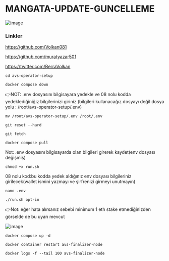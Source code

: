 # MANGATA-UPDATE-GUNCELLEME

![image](https://github.com/muratyazar501/MANGATA-UPDATE-GUNCELLEME/assets/136369047/0734ac15-4038-4a13-9f68-4888c29eb916)

### Linkler

https://github.com/Volkan081

https://github.com/muratyazar501

https://twitter.com/BerraVolkan




```
cd avs-operator-setup
```
```
docker compose down
```


👉NOT: .env dosyasını bilgisayara yedekle ve 08 nolu kodda yedeklediğiniğiz bilgilerinizi giriniz (bilgileri kullanacağız dosyayı değil dosya yolu : /root/avs-operator-setup/.env)
```
mv /root/avs-operator-setup/.env /root/.env
```
```
git reset --hard
```


```
git fetch
```


```
docker compose pull
```
Not: .env dosyasını bilgisayarda olan bilgileri girerek kaydet(env dosyası değişmiş)


```
chmod +x run.sh
```


08 nolu kod:bu kodda yedek aldığınız env dosyası bilgileriniz girilecek(wallet ismini yazmayı ve şirfrenizi girmeyi unutmayın)


```
nano .env
```

```
./run.sh opt-in
```

👉Not: eğer hata alırsanız  sebebi minimum 1 eth stake etmediğinizden görselde de bu uyarı mevcut


![image](https://github.com/muratyazar501/MANGATA-UPDATE-GUNCELLEME/assets/136369047/5c218653-1008-4cd8-b253-1a62e08a0c23)


```
docker compose up -d
```


```
docker container restart avs-finalizer-node
```


```
docker logs -f --tail 100 avs-finalizer-node
```
